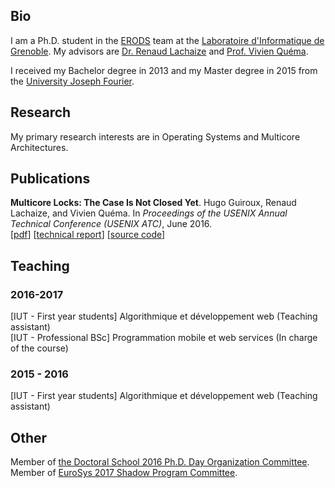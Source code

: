 ## Bio

I am a Ph.D. student in the [ERODS](http://erods.imag.fr/) team at the [Laboratoire d'Informatique de Grenoble](http://lig.imag.fr/).
My advisors are [Dr. Renaud Lachaize](http://lig-membres.imag.fr/rlachaiz/) and [Prof. Vivien Qu&eacute;ma](http://lig-membres.imag.fr/quema/).

I received my Bachelor degree in 2013 and my Master degree in 2015 from the [University Joseph Fourier](https://www.ujf-grenoble.fr/).

## Research

My primary research interests are in Operating Systems and Multicore Architectures.

## Publications

**Multicore Locks: The Case Is Not Closed Yet**. Hugo Guiroux, Renaud Lachaize, and Vivien Quéma. In *Proceedings of the USENIX Annual Technical Conference (USENIX ATC)*, June 2016.<br />
[[pdf](assets/multicore_locks_atc16.pdf)] [[technical report](assets/multicore_locks_techrep.pdf)] [[source code](https://www.github.com/multicore-locks/litl)]

## Teaching

### 2016-2017

[IUT - First year students] Algorithmique et développement web (Teaching assistant)<br />
[IUT - Professional BSc] Programmation mobile et web services (In charge of the course)

### 2015 - 2016

[IUT - First year students] Algorithmique et développement web (Teaching assistant)

## Other

Member of [the Doctoral School 2016 Ph.D. Day Organization Committee](http://www.adum.fr/as/ed/page.pl?site=edmstii&page=journeeDoctorants).<br />
Member of [EuroSys 2017 Shadow Program Committee](http://eurosys2017.org/).